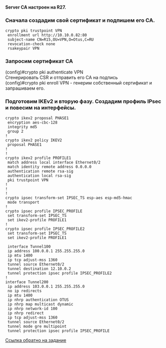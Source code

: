 #### Server CA настроен на R27.   

### Сначала создадим свой сертификат и подпишем его CA.

    crypto pki trustpoint VPN   
     enrollment url http://10.10.0.82:80   
     subject-name CN=R15,OU=VPN,O=Otus,C=RU   
     revocation-check none   
     rsakeypair VPN   

 ### Запросим сертификат CA   

(config)#crypto pki authenticate VPN   
Сгенерировать CSR и отправить его CA на подпись   
(config)#crypto pki enroll VPN - генерим собственный сертификат и запрашиваем его.   

### Подготовим IKEv2 и вторую фазу. Создадим профиль IPsec и повесим на интерфейсы.   

    crypto ikev2 proposal PHASE1   
     encryption aes-cbc-128   
     integrity md5   
     group 2   
    !   
    crypto ikev2 policy IKEV2    
     proposal PHASE1   
    !   
    !   
    crypto ikev2 profile PROFILE1   
     match address local interface Ethernet0/2   
     match identity remote address 0.0.0.0    
     authentication remote rsa-sig   
     authentication local rsa-sig   
     pki trustpoint VPN   
    !   
    !   
    !   
    crypto ipsec transform-set IPSEC_TS esp-aes esp-md5-hmac    
     mode transport   
    !   
    crypto ipsec profile IPSEC_PROFILE   
     set transform-set IPSEC_TS    
     set ikev2-profile PROFILE1   
    !   
    crypto ipsec profile IPSEC_PROFILE2  
     set transform-set IPSEC_TS    
     set ikev2-profile PROFILE1   
    
     interface Tunnel100   
     ip address 100.0.0.1 255.255.255.0   
     ip mtu 1400   
     ip tcp adjust-mss 1360   
     tunnel source Ethernet0/2   
     tunnel destination 12.10.0.2   
     tunnel protection ipsec profile IPSEC_PROFILE2   
    !   
    interface Tunnel200   
     ip address 103.0.0.1 255.255.255.0   
     no ip redirects   
     ip mtu 1400   
     ip nhrp authentication OTUS   
     ip nhrp map multicast dynamic   
     ip nhrp network-id 100   
     ip nhrp redirect   
     ip tcp adjust-mss 1360   
     tunnel source Ethernet0/2   
     tunnel mode gre multipoint   
     tunnel protection ipsec profile IPSEC_PROFILE   

[Ссылка обратно на задание](/labs/lab13/gre_ipsec_msk-spb/README.md)   